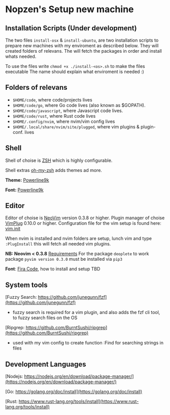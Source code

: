 # Nopzen's Setup new machine

## Installation Scripts (Under development)
The two files `install-osx` & `install-ubuntu`, are two installation scripts to prepare new machines with my enviroment as described below.
They will created folders of relevans.
The will fetch the packages in order and install whats needed.

To use the files write `chmod +x ./install-<os>.sh` to make the files executable
The name should explain what enviroment is needed :)

## Folders of relevans

 - `$HOME/code`, where code/projects lives
 - `$HOME/code/go`, where Go code lives (also known as $GOPATH).
 - `$HOME/code/javascript`, where Javascript code lives.
 - `$HOME/code/rust`, where Rust code lives
 - `$HOME/.config/nvim`, where nvim/vim config lives
 - `$HOME/.local/share/nvim/site/plugged`, where vim plugins & plugin-conf. lives

## Shell

Shell of choise is [ZSH](https://github.com/robbyrussell/oh-my-zsh/wiki/Installing-ZSH) which is highly configurable.

Shell extras [oh-my-zsh](https://ohmyz.sh/) adds themes ad more.

**Theme:** [Powerline9k](https://github.com/Powerlevel9k/powerlevel9k)

**Font:** [Powerline9k](https://github.com/Powerlevel9k/powerlevel9k)

## Editor

Editor of choise is [NeoVim](https://github.com/neovim/neovim/wiki/Installing-Neovim) version 0.3.8 or higher.
Plugin manager of choise [VimPlug](https://github.com/junegunn/vim-plug) 0.10.0 or higher.
Configuration file for the vim setup is found here: [vim.init](https://github.com/nopzen/dotfiles/nvim/vim.init)

When nvim is installed and nvim folders are setup, lunch vim and type `:PlugInstall` this will fetch all needed vim plugins.

**NB: Neovim < 0.3.8** [Requirements](https://github.com/Shougo/deoplete.nvim#requirements)
For the package `deoplete` to work package `pyvim version 0.3.0` must be installed via `pip3`

**Font**: [Fira Code](https://github.com/tonsky/FiraCode), how to install and setup TBD

## System tools

[Fuzzy Search: https://github.com/junegunn/fzf](https://github.com/junegunn/fzf)

- fuzzy search is required for a vim plugin, and also adds the fzf cli tool, to fuzzy search files on the OS

[Ripgrep: https://github.com/BurntSushi/ripgrep](https://github.com/BurntSushi/ripgrep)
- used with my vim config to create function :Find <term> for searching strings in files

## Development Languages

[Nodejs: https://nodejs.org/en/download/package-manager/](https://nodejs.org/en/download/package-manager/)

[Go: https://golang.org/doc/install](https://golang.org/doc/install)

[Rust: https://www.rust-lang.org/tools/install](https://www.rust-lang.org/tools/install)
